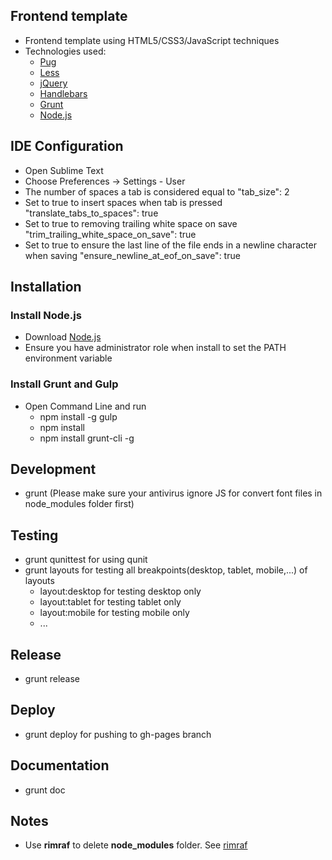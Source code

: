## Frontend template
  - Frontend template using HTML5/CSS3/JavaScript techniques
  - Technologies used:
    * [Pug](http://jade-lang.com)
    * [Less](http://lesscss.org)
    * [jQuery](http://jquery.com)
    * [Handlebars](http://handlebarsjs.com)
    * [Grunt](http://gruntjs.com)
    * [Node.js](http://nodejs.org)

## IDE Configuration
- Open Sublime Text
- Choose Preferences -> Settings - User
- The number of spaces a tab is considered equal to "tab_size": 2
- Set to true to insert spaces when tab is pressed "translate_tabs_to_spaces": true
- Set to true to removing trailing white space on save "trim_trailing_white_space_on_save": true
- Set to true to ensure the last line of the file ends in a newline character when saving "ensure_newline_at_eof_on_save": true

## Installation
### Install Node.js
  - Download [Node.js](http://nodejs.org)
  - Ensure you have administrator role when install to set the PATH environment variable

### Install Grunt and Gulp
  - Open Command Line and run
	* npm install -g gulp
    * npm install
    * npm install grunt-cli -g

## Development
  - grunt (Please make sure your antivirus ignore JS for convert font files in node_modules folder first)

## Testing
  - grunt qunittest for using qunit
  - grunt layouts for testing all breakpoints(desktop, tablet, mobile,...) of layouts
    + layout:desktop for testing desktop only
    + layout:tablet for testing tablet only
    + layout:mobile for testing mobile only
    + ...

## Release
  - grunt release

## Deploy
  - grunt deploy for pushing to gh-pages branch

## Documentation
  - grunt doc

## Notes
  - Use **rimraf** to delete **node_modules** folder. See [rimraf](https://github.com/isaacs/rimraf)
